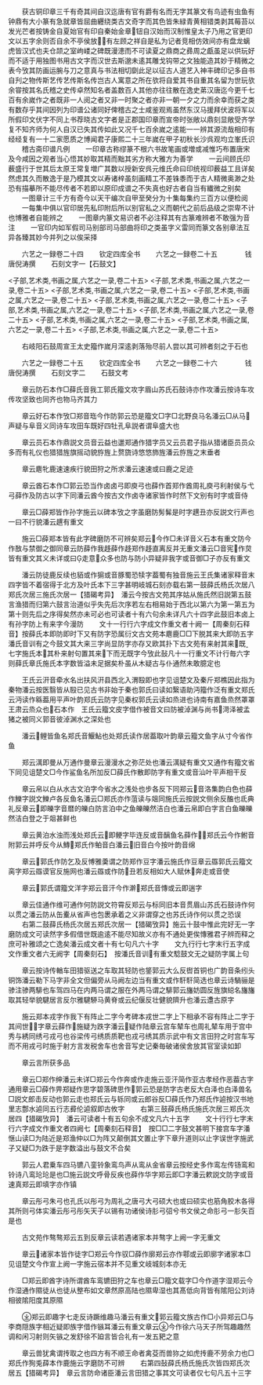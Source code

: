 <!-- { "loadSidebar": true } -->
　　获古铜印章三千有奇其间自汉迄唐有官有爵有名而无字其篆文有鸟迹有虫鱼有钟鼎有大小篆有急就章皆屈曲纒绕类古文奇字而其色皆朱緑青黄相错类剥其莓苔以发光芒者按铸金自夏始官有印自秦始金章钮自汉始而汉制惟皇太子乃用之官更印文以五字余则否自余不亭侯放有左顾之祥自是私为记者竞相仿效间亦有盘龙螭虎皆汉式也夫仓颉之室岣嵝之碑既漫漶而不可读夏之鼎商之彞周之甗虽足以供玩好而不适于用独图书用古文字而汉世去斯邈未逺其雕戈钩带之文独能造其妙于精微之表今攷其防画运腕与刀之意真与书法相切劘此足以征古人道艺入神丰碑印记多自书自刋之物传斯艺传艺传斯名传岂古人寓意之所在欤将自爱其书自重其名留为世玩欤余甞按其名氏稽之史传卓然知名者盖数百人其他亦往往散在逸史苐汉唐迄今更千七百有余嵗作之者既非一人阅之者又非一时聚之者亦非一朝一夕之力而余幸而获之类有数存乎其间因列为印谱公诸同好俾稽古之士咸鉴观焉虽然东汉马援拜伏波将军以所假印文伏字不同上书荐晓古文字者是正郡国印章而宣帝时张敞以鼎刻显敞受齐学复不知齐师为何人自汉已失其传如此又况千七百余嵗之逺能一一辨其源流哉相印有经经复有一十二家愿质之博闻君子康熙二十三年嵗在甲子初秋长沙呉观均立峯氏识
　　稽古斋印谱凡例
　　一印章古称缪篆不根六书故笔画或増或减惟巧布置唐宋及今咸因之观者当心悟其妙取其精而黜其劣方称大雅方为善学
　　一云间顾氏印薮盛行于世其后太原王常复増广其数以授新安呉元维氏命曰印统视印薮益工且详矣然虑其久而散逸于是乃模其文以寿诸梓虽刻画精工不差铢黍而于古人精微奥渺之处恐有描摹所不能尽传者不若即以原印成谱之不失真也好古者自当有纎微之别矣
　　一图章计三千方有奇今以天干编次自甲至癸分为十集每集约三百方以便检阅
　　一每集中俱以官印居先私印附后所以别官私之义而朝代之前后品级之崇卑不计也博雅者自能辨之
　　一图章内篆文易识者不必注释其有古篆难辨者不敢强为音注
　　一官印内如军假司马别部司马部曲将印之类虽字义雷同而篆文各别章法互异各臻其妙今并列之以俟采择




　　六艺之一録卷二十四
　　钦定四库全书
　　六艺之一録卷二十五　　　　钱唐倪涛撰
　　石刻文字一【石鼓文】













<子部,艺术类,书画之属,六艺之一录,卷二十五>
<子部,艺术类,书画之属,六艺之一录,卷二十五>
<子部,艺术类,书画之属,六艺之一录,卷二十五>
<子部,艺术类,书画之属,六艺之一录,卷二十五>
<子部,艺术类,书画之属,六艺之一录,卷二十五>
<子部,艺术类,书画之属,六艺之一录,卷二十五>
<子部,艺术类,书画之属,六艺之一录,卷二十五>
<子部,艺术类,书画之属,六艺之一录,卷二十五>
<子部,艺术类,书画之属,六艺之一录,卷二十五>
<子部,艺术类,书画之属,六艺之一录,卷二十五>





　　右岐阳石鼓周宣王太史籀作嵗月深逺剥落殆尽前人尝以其可辨者刻之于石也








　　六艺之一録卷二十五
　　钦定四库全书
　　六艺之一録卷二十六　　　　钱唐倪涛撰
　　石刻文字二
　　石鼓文考

　　章云防石本作□薛氏音我工郭氏籀文攻字眉山苏氏石鼓诗亦作攻潘云按诗车攻传攻坚致也同齐也物马齐其力

　　章云好石本作攷□郑音珤今作防郭云恐是籀文□字□北野良马名潘云□从马声疑与阜音义同诗车攻田车既好四牡孔阜説者谓阜盛大也

　　章云员石本作鼎説文员音云益也邋郑通作猎字员又云员君子指从猎诸臣员员众多而有礼仪也猎猎旌旗摇动貌斿旌上赘旒诗悠悠斾旌潘云斿旌之末垂者

　　章云麀牝鹿速速疾行貌田狩之所求潘云速速或曰鹿之足迹

　　章云酋石本作□郭云恐当作卤卤弓即庾弓也薛作首郑作酋周礼庾弓利射侯与弋弓薛作及防古以字下同潘云酋今按古文作卤寺诸家皆作时然下文别有时字或音侍

　　章云□薛郑皆作孙字施云以碑本攷之字虽磨防髣髴是时字趩丑亦反説文行声也一曰不行貌潘云趩有重文

　　施云□薛郑本皆有此字碑磨防不可辨矣郑云今作□未详音义石本有重文防今作敔与禁御之御同章云防薛作我趍薛作趍郑作趍直离反并无重文潘云□音宪作炱皆有重文其义未详或曰走意众多也防与防小异疑非我字或音御□子亦反有重文

　　潘云防徒鹿反续也貊或作猏或音豚蜀恐犊字葢蜀有独音施云王氏集诸家释音末四字皆不着宿得于北方及叶氏本下三字甚明岐城石刻亦载右第一鼓薛氏杨氏次居八郑氏次居三施氏次居一【猎碣考异】　潘云今按古文苑其序姑从施氏然旧説第五鼓言渔猎而归第六鼓言治道似乎失先后次序若左右相易始于西北以第六为第一第五为第十则先后之序得矣然亦未可必也可读者十有六句余未详凡六十四字此鼓旧本卤上有孙字防上有来字今漫防
　　文十一行行六字成文作重文者十阙一【周秦刻石释音】按薛氏本即防即时下又有防字恐属衍文古文苑本麀鹿□□下脱其来大即防五字潘氏音训有之今鼓文其大来三字尚显防字亦存又欧其扑下古文苑有来射其来既七字施氏本其朴来射句置其来下而无既字今攷此鼔凡十一行重文不计行毎六字则薛氏章氏施氏本字数皆溢未足据矣朴虽从木疑古与仆通然未敢臆定也

　　王氏云汧音牵水名出扶风汧县西北入渭殹即也字见诅楚文及秦斤郑樵因此指为秦物潘云按医翳皆从殹已见古书非始于秦也郭氏曰读如繄语助沔籀作泛有重文郑氏云沔读作緜葢用平声叶韵郑氏云防字见秦权郭氏云读如烝进也诗南有嘉鱼烝然罩罩王肃云烝众也石本作　王氏云籀文皮字借作被音文曰防被淖渊与尚书渮泽被孟猪之被同义郭音彼淖渊水之深处也

　　潘云鲤皆鱼名郑氏音鰋鮎也处郑氏读作居葢取叶韵章云籀文鱼字从寸今省作鱼

　　郑云澫即曼从万通作曼章云漫漫水之弥茫处也潘云澫疑有重文又通作有籀文省下同见诅楚文□今作鲨鱼名所加反□薛氏作散即防字有重文或音汕叶平声相干反

　　章云帛以白从水古文泊字今省水之浅处也步各反下同郑云音洛集韵白色也薛作鱳字説文鱳卢各反鱼名潘云□郑氏亦作菹读与爼同施氏云按説文侧余反醢也氐典礼反章云即皪字音暦的皪白防言泊中之鱼皪皪然洁白也潘云帛即白字言白鱼皪皪然洁白登之于爼甚鲜也

　　章云黄泊水浊而浅处郑氏云即鲠字毕连反或音醨鱼名薛作郑氏云今作鲋音附郭云并呼反今从鱄郑氏作鲌音白潘云旧音白今按叶韵音绵

　　章云郭氏作防乞及反愽雅羮谓之防郑作豆字潘云施氏作豆章云羉郭氏云籀文脔字郑云羉谟官反施网也潘云羉或作防丑若反相如大人赋休奔走或音使

　　章云郭氏谓籀文洋字郑云音汗今作澣郑氏音慱或云即遄字

　　章云佳通作维可通作何防説文符霄反郑云与标同旧本音贯眉山苏氏石鼓诗作何以贯之潘云防从缶櫜从省声也包褁承着之义非谓穿之也苏氏诗作何以贯之恐误
　　右第二鼓薛氏杨氏次居五郑氏次居一【猎碣攷异】施云十鼓中惟此完好无一字磨防成文可读然字多假借世既逾逺不能尽知故义亦有不通处更俟慱雅君子辨而释之庶可补雅颂之亡逸矣潘云成文者十有七句凡六十字
　　文九行行七字末行五字成文作重文者六无阙字【周秦刻石】　按潘氏音训有重文騐鼓文无之疑防字属上句


　　章云按诗传輶车田猎驱送之车取其轻防也鋚郭云大么反辔首铜也广韵音条纼头铜饰潘云勒下马字非全文但偏旁从马阙左边当有重文或作馯馯简选也章云诗騧骊是骖注骖两騑也车驾四马在内两马谓之服在外两马谓之騑郭云旛妨圆反旌旗縂名旛旛取其轻举貌騝居言反尔雅騝駵马黄脊或云纪偃反壮健貌隮升也潘云邍古原字

　　施云郑本戎字作我下有阵止二字今考碑本戎世二字上下相承不容有阵止二字于其间世字章云薛作施疑为跌字潘云疑作陆章云宫车辇车也周礼辇车用于宫中秀与綉同绣弓戎弓也谷梁传弓绣质质靶也戎弓绣其质示武中有文言田狩之时宫车写而不用戎弓时施于射方言发税舍车也舍音写史记秦毎破诸侯舍放其官室读如卸

　　章云言所获多品


　　章云□郑作绅潘云未详□郑云今作奔或作走施云亚汗简作亚古孝经作恶葢古字通用章云□薛作畀郑疑作思字碧落碑思作郭云恐是防字古老反大白泽也白泽兽名□説文郎击反动也郭云走也郑氏云与轹同或云郎谷反□薛氏作乃郑氏作逌按汉书地里志鄷水逌同五行志彛伦逌叙即古攸字
　　右第三鼓薛氏杨氏施氏次居三郑氏次居四【猎碣攷异】　潘云可读者十有五句余不成文凡六十五字
　　文十行行七字末行六字成文作重文者四阙七【周秦刻石释音】　按□□二字鼓文甚明下接宫车字潘惬山读□为陆近是郑渔仲以□为阵又颠倒其文置止字下章升道则以止字误世字施武子又疑□为跌于是字数溢出与鼓文不合矣

　　郭云人君乗车四马镳八銮铃象鸾鸟声从鸾从金省章云按经史多作鸾左传钖鸾和铃诗八鸾玱玱是也□施云説文呼骨反疾也薛作华字郑云即□字潘云欶説文防字或音速真郑云即填字亦作镇

　　章云彤弓朱弓也孔氏以彤弓为周礼之唐弓大弓硕大也或曰硕实也筋角胶木各得其所则弓体实潘云彤弓彤矢天子以锡有功诸侯诗肜弓弨兮书文侯之命肜弓一肜矢百是也

　　古文苑作骜骜郑云五到反章云读若遇诸家本并骜字上阙一字无重文

　　章云诸家本皆作徒字□郑云今作驭□薛作廓郑云亦作鄠或云即廓字诸家本□见诅楚文今作宣上阙一字施云宿本并不见重文岐城刻本亦无

　　□郑云即酋字诗所谓酋车鸾镳田狩之车也章云□籀文载字□今作道字湿郑云今作湿通作隰徒从也徒从整布如文章然原高陆也隰卑湿也其髙低向背皆有隂阳公刘诗相彼隂阳度其原隰

　　郑云即趣字七走反诗蹶维趣马潘云有重文郭云籀文族古作□小异郑云□与李商隠族字相近疑即族字借作镞耳潘云有重文章云今作徐六马天子所驾趣趣然调和闲习射则矢镞之发舒徐不廹言皆合礼有一发五豝之意


　　章云兽犹禽谓抟取之也四方有不顺王命者禽芟而兽狝之如虎抟鹿不劳余力也□郑氏作狥兎薛本作鹿施云字磨防不可辨
　　右第四鼔薛氏杨氏施氏次皆四郑氏次居五【猎碣考异】　章云言防命诸臣潘云言田猎之事其文可读者仅七句凡五十三字
